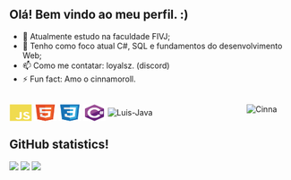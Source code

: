 ## Olá! Bem vindo ao meu perfil. :) 

- 🔭 Atualmente estudo na faculdade FIVJ;
- 🌱 Tenho como foco atual C#, SQL e fundamentos do desenvolvimento Web;
- 📫 Como me contatar: loyalsz. (discord)
- ⚡ Fun fact: Amo o cinnamoroll.

<div style="display: inline_block"><br>
  
  <img align="center" alt="Luis-Js" height="30" width="40" src="https://raw.githubusercontent.com/devicons/devicon/master/icons/javascript/javascript-plain.svg">
  <img align="center" alt="Luis-HTML" height="30" width="40" src="https://raw.githubusercontent.com/devicons/devicon/master/icons/html5/html5-original.svg">
  <img align="center" alt="Luis-CSS" height="30" width="40" src="https://raw.githubusercontent.com/devicons/devicon/master/icons/css3/css3-original.svg">
  <img align="center" alt="Luis-Csharp" height="30" width="40" src="https://raw.githubusercontent.com/devicons/devicon/master/icons/csharp/csharp-original.svg">
  <img align="center" alt="Luis-Java" height="30" width="40" src="https://raw.githubusercontent.com/jmnote/z-icons/master/svg/java.svg">
  <img align="right" alt="Cinna" height="80" width="80" src="https://media.tenor.com/P5EJALTMklMAAAAi/cinnamoroll.gif">
  
</div>

## GitHub statistics! 
<div>
    <img src="https://github-readme-streak-stats.herokuapp.com/?user=1Luisin&theme=tokyonight&hide_border=false" height="130">
    <img src="https://github-readme-stats.vercel.app/api/top-langs/?username=1Luisin&theme=tokyonight&show_icons=true&hide_border=false&layout=compact" height="130">
    <img src="https://github-readme-streak-stats.herokuapp.com/?user=1Luisin&theme=tokyonight&hide_border=false" height="130">
</div>

